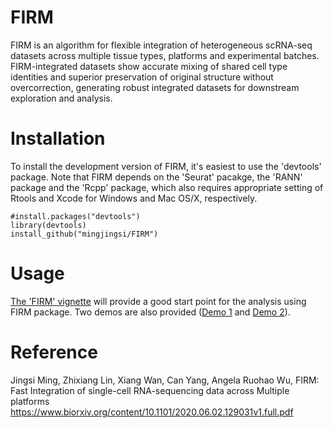 # FIRM

FIRM is an algorithm for flexible integration of heterogeneous scRNA-seq datasets across multiple tissue types, platforms and experimental batches. FIRM-integrated datasets show accurate mixing of shared cell type identities and superior preservation of original structure without overcorrection, generating robust integrated datasets for downstream exploration and analysis. 

# Installation

To install the development version of FIRM, it's easiest to use the 'devtools' package. Note that FIRM depends on the 'Seurat' pacakge, the 'RANN' package and the 'Rcpp' package, which also requires appropriate setting of Rtools and Xcode for Windows and Mac OS/X, respectively.

```
#install.packages("devtools")
library(devtools)
install_github("mingjingsi/FIRM")
```

# Usage

[The 'FIRM' vignette](https://github.com/mingjingsi/FIRM/blob/master/inst/doc/FIRM_package.pdf?raw=true) will provide a good start point for the analysis using FIRM package. Two demos are also provided ([Demo 1](https://mingjingsi.github.io/FIRM_demo1/) and [Demo 2](https://drive.google.com/file/d/1tS6UIHB5jhYmOksmS62R29C2s5FgW-lM/view?usp=sharing)).


# Reference

Jingsi Ming, Zhixiang Lin, Xiang Wan, Can Yang, Angela Ruohao Wu, FIRM: Fast Integration of single-cell RNA-sequencing data across Multiple platforms
https://www.biorxiv.org/content/10.1101/2020.06.02.129031v1.full.pdf
